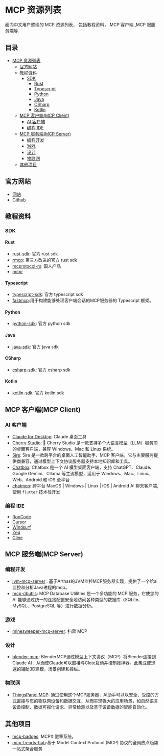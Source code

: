 # MCP 资源列表
面向中文用户整理的 MCP 资源列表， 包括教程资料， MCP 客户端 ,MCP 服服务端等.

<!-- 目录由 https://github.com/pbzweihander/markdown-toc 工具生成 -->


## 目录

- [MCP 资源列表](#mcp-%E8%B5%84%E6%BA%90%E5%88%97%E8%A1%A8)
    - [官方网站](#%E5%AE%98%E6%96%B9%E7%BD%91%E7%AB%99)
    - [教程资料](#%E6%95%99%E7%A8%8B%E8%B5%84%E6%96%99)
        - [SDK](#sdk)
            - [Rust](#rust)
            - [Typescript](#typescript)
            - [Python](#python)
            - [Java](#java)
            - [CSharp](#csharp)
            - [Kotlin](#kotlin)
    - [MCP 客户端(MCP Client)](#mcp-%E5%AE%A2%E6%88%B7%E7%AB%AF(mcp-client))
        - [AI 客户端](#ai-%E5%AE%A2%E6%88%B7%E7%AB%AF)
        - [编程 IDE](#%E7%BC%96%E7%A8%8B-ide)
    - [MCP 服务端(MCP Server)](#mcp-%E6%9C%8D%E5%8A%A1%E7%AB%AF(mcp-server))
        - [编程开发](#%E7%BC%96%E7%A8%8B%E5%BC%80%E5%8F%91)
        - [游戏](#%E6%B8%B8%E6%88%8F)
        - [设计](#%E8%AE%BE%E8%AE%A1)
        - [物联网](#%E7%89%A9%E8%81%94%E7%BD%91)
    - [其他项目](#%E5%85%B6%E4%BB%96%E9%A1%B9%E7%9B%AE)

## 官方网站

- [网站](https://modelcontextprotocol.io/introduction)
- [Github](https://github.com/modelcontextprotocol)

## 教程资料

### SDK

#### Rust
- [rust-sdk](https://github.com/modelcontextprotocol/rust-sdk): 官方 rust sdk
- [rmcp](https://github.com/4t145/rmcp): 第三方改进的官方 rust sdk
- [mcprotocol-rs](https://github.com/Adiao1973/mcprotocol-rs): 国人产品
- [mcpr](https://github.com/conikeec/mcpr)

#### Typescript
- [typescript-sdk](https://github.com/modelcontextprotocol/typescript-sdk): 官方 typescript sdk
- [fastmcp](https://github.com/punkpeye/fastmcp):用于构建能够处理客户端会话的MCP服务器的 Typescript 框架。

#### Python
- [python-sdk](https://github.com/modelcontextprotocol/python-sdk): 官方 python sdk

#### Java
- [java-sdk](https://github.com/modelcontextprotocol/java-sdk): 官方 java sdk

#### CSharp
- [csharp-sdk](https://github.com/modelcontextprotocol/csharp-sdk): 官方 csharp sdk

#### Kotlin
- [kotlin-sdk](https://github.com/modelcontextprotocol/kotlin-sdk): 官方 kotlin sdk

## MCP 客户端(MCP Client)

### AI 客户端
- [Claude for Desktop](https://claude.ai/download): Claude 桌面工具
- [Cherry Studio](https://cherry-ai.com/): 🍒 Cherry Studio 是一款支持多个大语言模型（LLM）服务商的桌面客户端，兼容 Windows、Mac 和 Linux 系统。
- [5ire](https://github.com/nanbingxyz/5ire): 5ire 是一款跨平台的桌面人工智能助手、MCP 客户端。它与主要服务提供商兼容，通过模型上下文协议服务器支持本地知识库和工具。
- [Chatbox](https://github.com/Bin-Huang/chatbox/): Chatbox 是一个 AI 模型桌面客户端，支持 ChatGPT、Claude、Google Gemini、Ollama 等主流模型，适用于 Windows、Mac、Linux、Web、Android 和 iOS 全平台
- [chatmcp](https://github.com/daodao97/chatmcp): 跨平台 MacOS | Windows | Linux | iOS | Android AI 聊天客户端, 使用 `flutter` 技术栈开发


### 编程 IDE
- [RooCode](https://roocode.com/)
- [Cursor](https://www.cursor.com/)
- [Windsurf](https://codeium.com/windsurf)
- [Zed](https://zed.dev/)
- [Cline](https://github.com/cline/cline)

## MCP 服务端(MCP Server)

### 编程开发
- [jvm-mcp-server](https://github.com/xzq-xu/jvm-mcp-server) : 基于Arthas的JVM监控MCP服务器实现，提供了一个给ai监控和分析Java进程的mcp。
- [mcp-dbutils](https://github.com/donghao1393/mcp-dbutils): MCP Database Utilities 是一个多功能的 MCP 服务，它使您的 AI 能够通过统一的连接配置安全地访问各种类型的数据库（SQLite、MySQL、PostgreSQL 等）进行数据分析。

### 游戏
- [minesweeper-mcp-server](https://github.com/tonypan2/minesweeper-mcp-server): 扫雷 MCP

### 设计
- [blender-mcp](https://github.com/ahujasid/blender-mcp): BlenderMCP通过模型上下文协议（MCP）将Blender连接到Claude AI，从而使Claude可以直接与Clote互动并控制搅拌器。此集成使迅速的辅助3D建模，场景创建和操纵。


### 物联网
- [ThingsPanel MCP](https://github.com/ThingsPanel/thingspanel-mcp): 通过使用这个MCP服务器，AI助手可以以安全、受控的方式直接与您的物联网设备和数据交互，从而实现强大的应用场景，如自然语言设备控制、数据可视化请求、异常检测以及基于设备数据的智能自动化。

## 其他项目
- [mcp-badges](https://github.com/mcpx-dev/mcp-badges): MCPX 徽章系统。
- [mcp-trends-hub](https://github.com/baranwang/mcp-trends-hub):基于 Model Context Protocol (MCP) 协议的全网热点趋势一站式聚合服务


